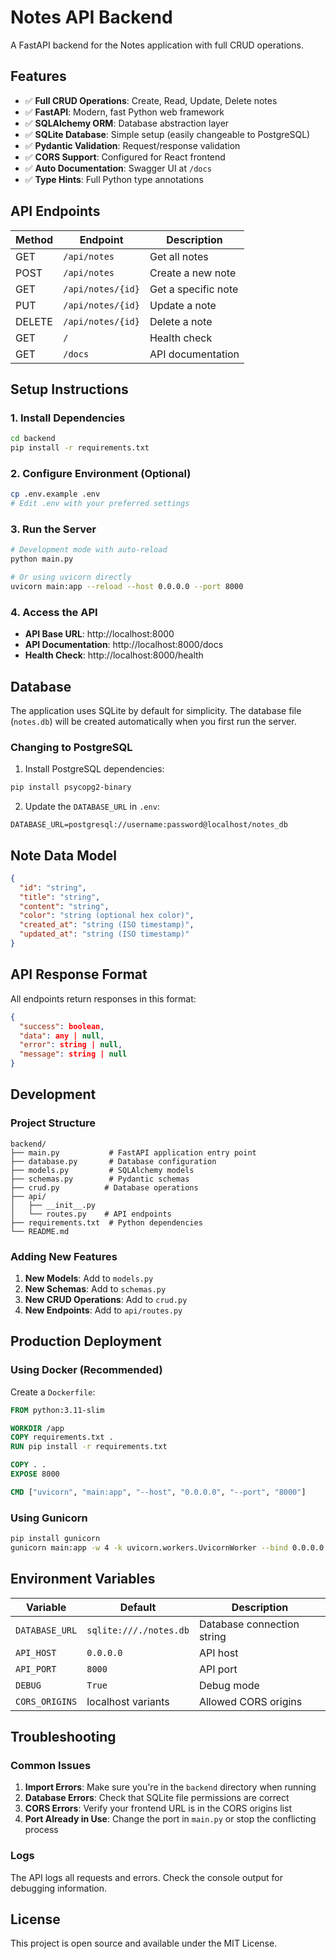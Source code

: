 # Notes API Backend

A FastAPI backend for the Notes application with full CRUD operations.

## Features

- ✅ **Full CRUD Operations**: Create, Read, Update, Delete notes
- ✅ **FastAPI**: Modern, fast Python web framework
- ✅ **SQLAlchemy ORM**: Database abstraction layer
- ✅ **SQLite Database**: Simple setup (easily changeable to PostgreSQL)
- ✅ **Pydantic Validation**: Request/response validation
- ✅ **CORS Support**: Configured for React frontend
- ✅ **Auto Documentation**: Swagger UI at `/docs`
- ✅ **Type Hints**: Full Python type annotations

## API Endpoints

| Method | Endpoint | Description |
|--------|----------|-------------|
| GET    | `/api/notes` | Get all notes |
| POST   | `/api/notes` | Create a new note |
| GET    | `/api/notes/{id}` | Get a specific note |
| PUT    | `/api/notes/{id}` | Update a note |
| DELETE | `/api/notes/{id}` | Delete a note |
| GET    | `/` | Health check |
| GET    | `/docs` | API documentation |

## Setup Instructions

### 1. Install Dependencies

```bash
cd backend
pip install -r requirements.txt
```

### 2. Configure Environment (Optional)

```bash
cp .env.example .env
# Edit .env with your preferred settings
```

### 3. Run the Server

```bash
# Development mode with auto-reload
python main.py

# Or using uvicorn directly
uvicorn main:app --reload --host 0.0.0.0 --port 8000
```

### 4. Access the API

- **API Base URL**: http://localhost:8000
- **API Documentation**: http://localhost:8000/docs
- **Health Check**: http://localhost:8000/health

## Database

The application uses SQLite by default for simplicity. The database file (`notes.db`) will be created automatically when you first run the server.

### Changing to PostgreSQL

1. Install PostgreSQL dependencies:
```bash
pip install psycopg2-binary
```

2. Update the `DATABASE_URL` in `.env`:
```
DATABASE_URL=postgresql://username:password@localhost/notes_db
```

## Note Data Model

```json
{
  "id": "string",
  "title": "string",
  "content": "string", 
  "color": "string (optional hex color)",
  "created_at": "string (ISO timestamp)",
  "updated_at": "string (ISO timestamp)"
}
```

## API Response Format

All endpoints return responses in this format:

```json
{
  "success": boolean,
  "data": any | null,
  "error": string | null,
  "message": string | null
}
```

## Development

### Project Structure

```
backend/
├── main.py           # FastAPI application entry point
├── database.py       # Database configuration
├── models.py         # SQLAlchemy models
├── schemas.py        # Pydantic schemas
├── crud.py          # Database operations
├── api/
│   ├── __init__.py
│   └── routes.py    # API endpoints
├── requirements.txt  # Python dependencies
└── README.md
```

### Adding New Features

1. **New Models**: Add to `models.py`
2. **New Schemas**: Add to `schemas.py` 
3. **New CRUD Operations**: Add to `crud.py`
4. **New Endpoints**: Add to `api/routes.py`

## Production Deployment

### Using Docker (Recommended)

Create a `Dockerfile`:

```dockerfile
FROM python:3.11-slim

WORKDIR /app
COPY requirements.txt .
RUN pip install -r requirements.txt

COPY . .
EXPOSE 8000

CMD ["uvicorn", "main:app", "--host", "0.0.0.0", "--port", "8000"]
```

### Using Gunicorn

```bash
pip install gunicorn
gunicorn main:app -w 4 -k uvicorn.workers.UvicornWorker --bind 0.0.0.0:8000
```

## Environment Variables

| Variable | Default | Description |
|----------|---------|-------------|
| `DATABASE_URL` | `sqlite:///./notes.db` | Database connection string |
| `API_HOST` | `0.0.0.0` | API host |
| `API_PORT` | `8000` | API port |
| `DEBUG` | `True` | Debug mode |
| `CORS_ORIGINS` | localhost variants | Allowed CORS origins |

## Troubleshooting

### Common Issues

1. **Import Errors**: Make sure you're in the `backend` directory when running
2. **Database Errors**: Check that SQLite file permissions are correct
3. **CORS Errors**: Verify your frontend URL is in the CORS origins list
4. **Port Already in Use**: Change the port in `main.py` or stop the conflicting process

### Logs

The API logs all requests and errors. Check the console output for debugging information.

## License

This project is open source and available under the MIT License.